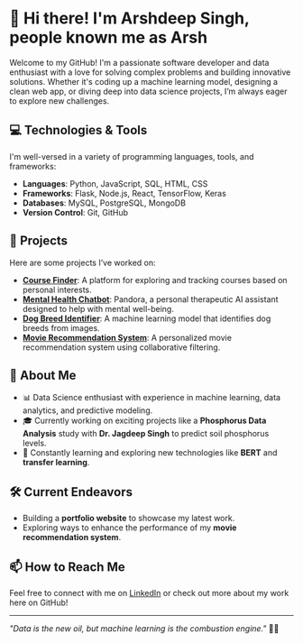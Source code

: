 # 👋 Hi there! I'm Arshdeep Singh, people known me as Arsh

Welcome to my GitHub! I'm a passionate software developer and data enthusiast with a love for solving complex problems and building innovative solutions. Whether it's coding up a machine learning model, designing a clean web app, or diving deep into data science projects, I’m always eager to explore new challenges.

## 💻 Technologies & Tools
I'm well-versed in a variety of programming languages, tools, and frameworks:
- **Languages**: Python, JavaScript, SQL, HTML, CSS
- **Frameworks**: Flask, Node.js, React, TensorFlow, Keras
- **Databases**: MySQL, PostgreSQL, MongoDB
- **Version Control**: Git, GitHub

## 🚀 Projects
Here are some projects I’ve worked on:
- **[Course Finder](https://github.com/your-course-finder-link)**: A platform for exploring and tracking courses based on personal interests.
- **[Mental Health Chatbot](https://github.com/your-mental-health-bot-link)**: Pandora, a personal therapeutic AI assistant designed to help with mental well-being.
- **[Dog Breed Identifier](https://github.com/your-dog-breed-identifier-link)**: A machine learning model that identifies dog breeds from images.
- **[Movie Recommendation System](https://github.com/your-movie-recommendation-system-link)**: A personalized movie recommendation system using collaborative filtering.

## 🧠 About Me
- 📊 Data Science enthusiast with experience in machine learning, data analytics, and predictive modeling.
- 🎓 Currently working on exciting projects like a **Phosphorus Data Analysis** study with **Dr. Jagdeep Singh** to predict soil phosphorus levels.
- 🌱 Constantly learning and exploring new technologies like **BERT** and **transfer learning**.

## 🛠️ Current Endeavors
- Building a **portfolio website** to showcase my latest work.
- Exploring ways to enhance the performance of my **movie recommendation system**.

## 📫 How to Reach Me
Feel free to connect with me on [LinkedIn](https://www.linkedin.com/in/udkash/) or check out more about my work here on GitHub!

---

_"Data is the new oil, but machine learning is the combustion engine."_ 🚗💨
